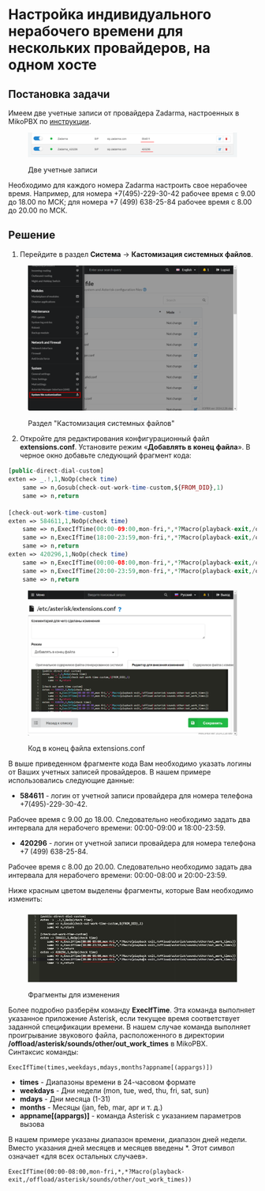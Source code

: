 # Настройка индивидуального нерабочего времени для нескольких провайдеров, на одном хосте

## Постановка задачи <a href="#postanovka_zadachi" id="postanovka_zadachi"></a>

Имеем две учетные записи от провайдера Zadarma, настроенных в MikoPBX по [инструкции](registering-multiple-accounts-from-one-provider.md).

<figure><img src="../../.gitbook/assets/image (1) (1) (1) (1).png" alt=""><figcaption><p>Две учетные записи</p></figcaption></figure>

Необходимо для каждого номера Zadarma настроить свое нерабочее время. Например, для номера +7(495)-229-30-42 рабочее время с 9.00 до 18.00 по МСК; для номера +7 (499) 638-25-84 рабочее время с 8.00 до 20.00 по МСК.

## Решение <a href="#reshenie" id="reshenie"></a>

1. Перейдите в раздел **Система** → **Кастомизация системных файлов**.

<figure><img src="../../.gitbook/assets/systemFileCustomization.png" alt=""><figcaption><p>Раздел "Кастомизация системных файлов"</p></figcaption></figure>

2. &#x20;Откройте для редактирования конфигурационный файл **extensions.conf**. Установите режим «**Добавлять в конец файла**». В черное окно добавьте следующий фрагмент кода:

```php
[public-direct-dial-custom]
exten => _.!,1,NoOp(check time)
    same => n,Gosub(check-out-work-time-custom,${FROM_DID},1)
    same => n,return
	
[check-out-work-time-custom]
exten => 584611,1,NoOp(check time)
    same => n,ExecIfTime(00:00-09:00,mon-fri,*,*?Macro(playback-exit,/offload/asterisk/sounds/other/out_work_times))
    same => n,ExecIfTime(18:00-23:59,mon-fri,*,*?Macro(playback-exit,/offload/asterisk/sounds/other/out_work_times))
    same => n,return
exten => 420296,1,NoOp(check time)
    same => n,ExecIfTime(00:00-08:00,mon-fri,*,*?Macro(playback-exit,/offload/asterisk/sounds/other/out_work_times))
    same => n,ExecIfTime(20:00-23:59,mon-fri,*,*?Macro(playback-exit,/offload/asterisk/sounds/other/out_work_times))
    same => n,return
```

<figure><img src="../../.gitbook/assets/extensionsConfCode.png" alt=""><figcaption><p>Код в конец файла extensions.conf</p></figcaption></figure>

В выше приведенном фрагменте кода Вам необходимо указать логины от Ваших учетных записей провайдеров. В нашем примере использовались следующие данные:

* **584611** - логин от учетной записи провайдера для номера телефона +7(495)-229-30-42.

Рабочее время с 9.00 до 18.00. Следовательно необходимо задать два интервала для нерабочего времени: 00:00-09:00 и 18:00-23:59.

* **420296** - логин от учетной записи провайдера для номера телефона +7 (499) 638-25-84.

Рабочее время с 8.00 до 20.00. Следовательно необходимо задать два интервала для нерабочего времени: 00:00-08:00 и 20:00-23:59.

Ниже красным цветом выделены фрагменты, которые Вам необходимо изменить:

<figure><img src="../../.gitbook/assets/image (8) (1).png" alt=""><figcaption><p>Фрагменты для изменения </p></figcaption></figure>

Более подробно разберём команду **ExecIfTime**. Эта команда выполняет указанное приложение Asterisk, если текущее время соответствует заданной спецификации времени. В нашем случае команда выполняет проигрывание звукового файла, расположенного в директории **/offload/asterisk/sounds/other/out\_work\_times** в MikoPBX.\
Синтаксис команды:

```
ExecIfTime(times,weekdays,mdays,months?appname[(appargs)])
```

* **times** - Диапазоны времени в 24-часовом формате
* **weekdays** - Дни недели (mon, tue, wed, thu, fri, sat, sun)
* **mdays** - Дни месяца (1-31)
* **months** - Месяцы (jan, feb, mar, apr и т. д.)
* **appname\[(appargs)]** - команда Asterisk с указанием параметров вызова

В нашем примере указаны диапазон времени, диапазон дней недели. Вместо указания дней месяцев и месяцев введены \*. Этот символ означает «для всех остальных случаев».

```
ExecIfTime(00:00-08:00,mon-fri,*,*?Macro(playback-exit,/offload/asterisk/sounds/other/out_work_times))
```
